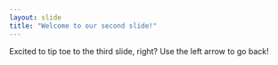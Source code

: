 ```yaml
---
layout: slide
title: "Welcome to our second slide!"
---
```

Excited to tip toe to the third slide, right?
Use the left arrow to go back!
